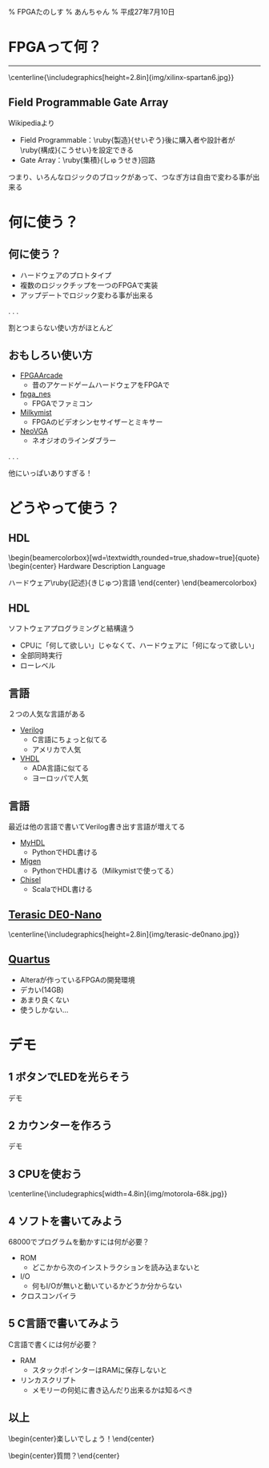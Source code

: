 % FPGAたのしす
% あんちゃん
% 平成27年7月10日


FPGAって何？
================================================================================


--------------------------------------------------------------------------------

\centerline{\includegraphics[height=2.8in]{img/xilinx-spartan6.jpg}}


Field Programmable Gate Array
--------------------------------------------------------------------------------

Wikipediaより

- Field Programmable：\ruby{製造}{せいぞう}後に購入者や設計者が\ruby{構成}{こうせい}を設定できる
- Gate Array：\ruby{集積}{しゅうせき}回路

つまり、いろんなロジックのブロックがあって、つなぎ方は自由で変わる事が出来る


何に使う？
================================================================================


何に使う？
--------------------------------------------------------------------------------

- ハードウェアのプロトタイプ
- 複数のロジックチップを一つのFPGAで実装
- アップデートでロジック変わる事が出来る

. . .

割とつまらない使い方がほとんど


おもしろい使い方
--------------------------------------------------------------------------------

- [FPGAArcade](http://www.fpgaarcade.com/)
    - 昔のアケードゲームハードウェアをFPGAで
- [fpga_nes](https://github.com/brianbennett/fpga_nes)
    - FPGAでファミコン
- [Milkymist](http://m-labs.hk/)
    - FPGAのビデオシンセサイザーとミキサー
- [NeoVGA](http://mikejmoffitt.com/wp/?p=270)
    - ネオジオのラインダブラー

. . .

他にいっぱいありすぎる！


どうやって使う？
================================================================================


HDL
--------------------------------------------------------------------------------

\begin{beamercolorbox}[wd=\textwidth,rounded=true,shadow=true]{quote}
\begin{center}
Hardware Description Language

ハードウェア\ruby{記述}{きじゅつ}言語
\end{center}
\end{beamercolorbox}


HDL
--------------------------------------------------------------------------------

ソフトウェアプログラミングと結構違う

- CPUに「何して欲しい」じゃなくて、ハードウェアに「何になって欲しい」
- 全部同時実行
- ローレベル


言語
--------------------------------------------------------------------------------

２つの人気な言語がある

- [Verilog](https://en.wikipedia.org/wiki/Verilog)
    - C言語にちょっと似てる
    - アメリカで人気
- [VHDL](https://en.wikipedia.org/wiki/VHDL)
    - ADA言語に似てる
    - ヨーロッパで人気


言語
--------------------------------------------------------------------------------

最近は他の言語で書いてVerilog書き出す言語が増えてる

- [MyHDL](http://www.myhdl.org/)
    - PythonでHDL書ける
- [Migen](https://github.com/m-labs/migen)
    - PythonでHDL書ける（Milkymistで使ってる）
- [Chisel](https://chisel.eecs.berkeley.edu/)
    - ScalaでHDL書ける


[Terasic DE0-Nano](http://www.terasic.com.tw/_sub/de0-nano)
--------------------------------------------------------------------------------

\centerline{\includegraphics[height=2.8in]{img/terasic-de0nano.jpg}}


[Quartus](https://dl.altera.com/?edition=web)
--------------------------------------------------------------------------------

- Alteraが作っているFPGAの開発環境
- デカい(14GB)
- あまり良くない
- 使うしかない…


デモ
================================================================================


1 ボタンでLEDを光らそう
--------------------------------------------------------------------------------

デモ


2 カウンターを作ろう
--------------------------------------------------------------------------------

デモ


3 CPUを使おう
--------------------------------------------------------------------------------

\centerline{\includegraphics[width=4.8in]{img/motorola-68k.jpg}}


4 ソフトを書いてみよう
--------------------------------------------------------------------------------

68000でプログラムを動かすには何が必要？

- ROM
    - どこかから次のインストラクションを読み込まないと
- I/O
    - 何もI/Oが無いと動いているかどうか分からない
- クロスコンパイラ


5 C言語で書いてみよう
--------------------------------------------------------------------------------

C言語で書くには何が必要？

- RAM
    - スタックポインターはRAMに保存しないと
- リンカスクリプト
    - メモリーの何処に書き込んだり出来るかは知るべき


以上
--------------------------------------------------------------------------------

\begin{center}楽しいでしょう！\end{center}

\begin{center}質問？\end{center}


